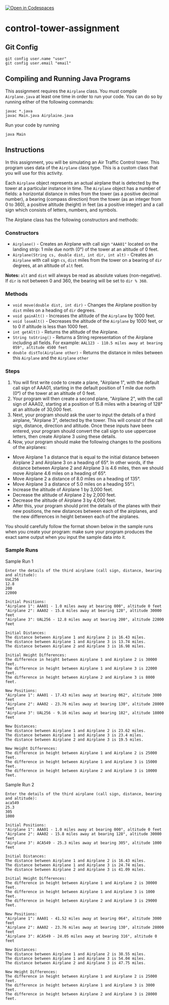 [![Open in Codespaces](https://classroom.github.com/assets/launch-codespace-2972f46106e565e64193e422d61a12cf1da4916b45550586e14ef0a7c637dd04.svg)](https://classroom.github.com/open-in-codespaces?assignment_repo_id=16523561)
# control-tower-assignment

## Git Config
```
git config user.name "user"
git config user.email "email"
```

## Compiling and Running Java Programs
This assignment requires the `Airplane` class.  You must compile `Airplane.java` at least one time in order to run your code.  You can do so by running either of the following commands:
```
javac *.java
javac Main.java Airplaine.java
```

Run your code by running
```
java Main
```

## Instructions
In this assignment, you will be simulating an Air Traffic Control tower. This program uses data of the `Airplane` class type. This is a custom class that you will use for this activity.

Each `Airplane` object represents an actual airplane that is detected by the tower at a particular instance in time. The `Airplane` object has a number of fields: a horizontal distance in miles from the tower (as a positive decimal number), a bearing (compass direction) from the tower (as an integer from 0 to 360), a positive altitude (height) in feet (as a positive integer) and a call sign which consists of letters, numbers, and symbols.

The Airplane class has the following constructors and methods:

### Constructors
* `Airplane()` - Creates an Airplane with call sign `"AAA01"` located on the landing strip: 1 mile due north (0°) of the tower at an altitude of 0 feet.
* `Airplane(String cs, double dist, int dir, int alt)` - Creates an `Airplane` with call sign `cs`, `dist` miles from the tower on a bearing of `dir` degrees, at an altitude of `alt` feet.

**Notes:** `alt` and `dist` will always be read as absolute values (non-negative). If `dir` is not between 0 and 360, the bearing will be set to `dir % 360`.
 
### Methods
* `void move(double dist, int dir)` - Changes the Airplane position by `dist` miles on a heading of `dir` degrees.
* `void gainAlt()` - Increases the altitude of the `Airplane` by 1000 feet.
* `void loseAlt()` - Decreases the altitude of the `Airplane` by 1000 feet, or to 0 if altitude is less than 1000 feet.
* `int getAlt()` - Returns the altitude of the Airplane.
* `String toString()` - Returns a String representation of the Airplane including all fields. For example: `AAL123 - 110.5 miles away at bearing 059°, altitude 4500 feet`
* `double distTo(Airplane other)` - Returns the distance in miles between this `Airplane` and the `Airplane` `other`

### Steps
1. You will first write code to create a plane, "Airplane 1",  with the default call sign of AAA01, starting in the default position of 1 mile due north (0°) of the tower at an altitude of 0 feet.
2. Your program will then create a second plane, "Airplane 2", with the call sign of AAA02, starting at a position of 15.8 miles with a bearing of 128° at an altitude of 30,000 feet.
3. Next, your program should ask the user to input the details of a third airplane, "Airplane 3", detected by the tower. This will consist of the call sign, distance, direction and altitude. Once these inputs have been entered, your program should convert the call sign to use uppercase letters, then create Airplane 3 using these details.
4. Now, your program should make the following changes to the positions of the airplanes:
  * Move Airplane 1 a distance that is equal to the initial distance between Airplane 2 and Airplane 3 on a heading of 65°. In other words, if the distance between Airplane 2 and Airplane 3 is 4.6 miles, then we should move Airplane 4.6 miles on a heading of 65°.
  * Move Airplane 2 a distance of 8.0 miles on a heading of 135°.
  * Move Airplane 3 a distance of 5.0 miles on a heading 55°.\
  * Increase the altitude of Airplane 1 by 3,000 feet.
  * Decrease the altitude of Airplane 2 by 2,000 feet.
  * Decrease the altitude of Airplane 3 by 4,000 feet.
  * After this, your program should print the details of the planes with their new positions, the new distances between each of the airplanes, and the new differences in height between each of the airplanes.

You should carefully follow the format shown below in the sample runs when you create your program: make sure your program produces the exact same output when you input the sample data into it.

### Sample Runs
Sample Run 1
```
Enter the details of the third airplane (call sign, distance, bearing and altitude):
UaL256
12.8
200
22000

Initial Positions:
"Airplane 1": AAA01 - 1.0 miles away at bearing 000°, altitude 0 feet
"Airplane 2": AAA02 - 15.8 miles away at bearing 128°, altitude 30000 feet
"Airplane 3": UAL256 - 12.8 miles away at bearing 200°, altitude 22000 feet

Initial Distances:
The distance between Airplane 1 and Airplane 2 is 16.43 miles.
The distance between Airplane 1 and Airplane 3 is 13.74 miles.
The distance between Airplane 2 and Airplane 3 is 16.98 miles.

Initial Height Differences:
The difference in height between Airplane 1 and Airplane 2 is 30000 feet.
The difference in height between Airplane 1 and Airplane 3 is 22000 feet.
The difference in height between Airplane 2 and Airplane 3 is 8000 feet.

New Positions: 
"Airplane 1": AAA01 - 17.43 miles away at bearing 062°, altitude 3000 feet
"Airplane 2": AAA02 - 23.76 miles away at bearing 130°, altitude 28000 feet
"Airplane 3": UAL256 - 9.16 miles away at bearing 182°, altitude 18000 feet

New Distances:
The distance between Airplane 1 and Airplane 2 is 23.62 miles.
The distance between Airplane 1 and Airplane 3 is 23.4 miles.
The distance between Airplane 2 and Airplane 3 is 19.5 miles.

New Height Differences:
The difference in height between Airplane 1 and Airplane 2 is 25000 feet.
The difference in height between Airplane 1 and Airplane 3 is 15000 feet.
The difference in height between Airplane 2 and Airplane 3 is 10000 feet.
```
Sample Run 2
```
Enter the details of the third airplane (call sign, distance, bearing and altitude):
aca549
25.3
305
1000

Initial Positions:
"Airplane 1": AAA01 - 1.0 miles away at bearing 000°, altitude 0 feet
"Airplane 2": AAA02 - 15.8 miles away at bearing 128°, altitude 30000 feet
"Airplane 3": ACA549 - 25.3 miles away at bearing 305°, altitude 1000 feet

Initial Distances:
The distance between Airplane 1 and Airplane 2 is 16.43 miles.
The distance between Airplane 1 and Airplane 3 is 24.74 miles.
The distance between Airplane 2 and Airplane 3 is 41.09 miles.

Initial Height Differences:
The difference in height between Airplane 1 and Airplane 2 is 30000 feet.
The difference in height between Airplane 1 and Airplane 3 is 1000 feet.
The difference in height between Airplane 2 and Airplane 3 is 29000 feet.

New Positions: 
"Airplane 1": AAA01 - 41.52 miles away at bearing 064°, altitude 3000 feet
"Airplane 2": AAA02 - 23.76 miles away at bearing 130°, altitude 28000 feet
"Airplane 3": ACA549 - 24.05 miles away at bearing 316°, altitude 0 feet

New Distances:
The distance between Airplane 1 and Airplane 2 is 38.55 miles.
The distance between Airplane 1 and Airplane 3 is 54.04 miles.
The distance between Airplane 2 and Airplane 3 is 47.75 miles.

New Height Differences:
The difference in height between Airplane 1 and Airplane 2 is 25000 feet.
The difference in height between Airplane 1 and Airplane 3 is 3000 feet.
The difference in height between Airplane 2 and Airplane 3 is 28000 feet.
```
